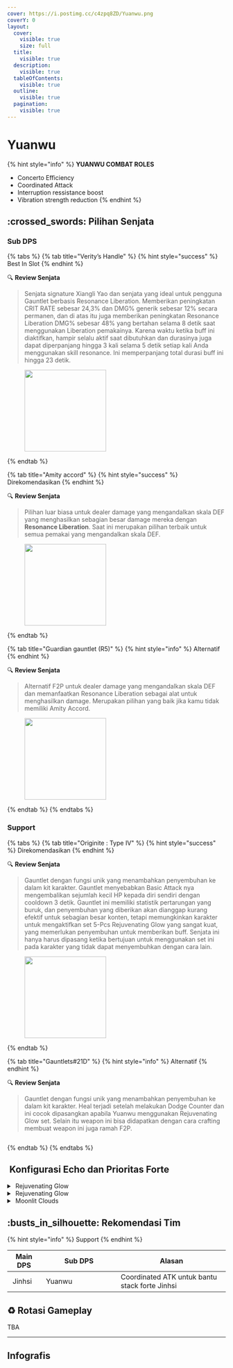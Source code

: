 ```yaml
---
cover: https://i.postimg.cc/c4zpq8ZD/Yuanwu.png
coverY: 0
layout:
  cover:
    visible: true
    size: full
  title:
    visible: true
  description:
    visible: true
  tableOfContents:
    visible: true
  outline:
    visible: true
  pagination:
    visible: true
---
```


# Yuanwu

{% hint style="info" %}
**YUANWU COMBAT ROLES**

* Concerto Efficiency
* Coordinated Attack
* Interruption ressistance boost
* Vibration strength reduction
{% endhint %}

## :crossed\_swords: Pilihan Senjata

### Sub DPS

{% tabs %}
{% tab title="Verity’s Handle" %}
{% hint style="success" %}
Best In Slot
{% endhint %}

:mag: **Review Senjata**

> Senjata signature Xiangli Yao dan senjata yang ideal untuk pengguna Gauntlet berbasis Resonance Liberation. Memberikan peningkatan CRIT RATE sebesar 24,3% dan DMG% generik sebesar 12% secara permanen, dan di atas itu juga memberikan peningkatan Resonance Liberation DMG% sebesar 48% yang bertahan selama 8 detik saat menggunakan Liberation pemakainya. Karena waktu ketika buff ini diaktifkan, hampir selalu aktif saat dibutuhkan dan durasinya juga dapat diperpanjang hingga 3 kali selama 5 detik setiap kali Anda menggunakan skill resonance. Ini memperpanjang total durasi buff ini hingga 23 detik.

<figure><img src="https://wuthering.wiki/img/weapon_21040016.png" alt="" width="188"><figcaption></figcaption></figure>
{% endtab %}

{% tab title="Amity accord" %}
{% hint style="success" %}
Direkomendasikan
{% endhint %}

:mag: **Review Senjata**

> Pilihan luar biasa untuk dealer damage yang mengandalkan skala DEF yang menghasilkan sebagian besar damage mereka dengan **Resonance Liberation**. Saat ini merupakan pilihan terbaik untuk semua pemakai yang mengandalkan skala DEF.

<figure><img src="https://wuthering.wiki/img/weapon_21040044.png" alt="" width="188"><figcaption></figcaption></figure>
{% endtab %}

{% tab title="Guardian gauntlet (R5)" %}
{% hint style="info" %}
Alternatif
{% endhint %}

:mag: **Review Senjata**

> Alternatif F2P untuk dealer damage yang mengandalkan skala DEF dan memanfaatkan Resonance Liberation sebagai alat untuk menghasilkan damage. Merupakan pilihan yang baik jika kamu tidak memiliki Amity Accord.

<figure><img src="https://wuthering.wiki/img/weapon_21040053.png" alt="" width="188"><figcaption></figcaption></figure>
{% endtab %}
{% endtabs %}

### Support

{% tabs %}
{% tab title="Originite : Type IV" %}
{% hint style="success" %}
Direkomendasikan
{% endhint %}

:mag: **Review Senjata**

> Gauntlet dengan fungsi unik yang menambahkan penyembuhan ke dalam kit karakter. Gauntlet menyebabkan Basic Attack nya mengembalikan sejumlah kecil HP kepada diri sendiri dengan cooldown 3 detik. Gauntlet ini memiliki statistik pertarungan yang buruk, dan penyembuhan yang diberikan akan dianggap kurang efektif untuk sebagian besar konten, tetapi memungkinkan karakter untuk mengaktifkan set 5-Pcs Rejuvenating Glow yang sangat kuat, yang memerlukan penyembuhan untuk memberikan buff. Senjata ini hanya harus dipasang ketika bertujuan untuk menggunakan set ini pada karakter yang tidak dapat menyembuhkan dengan cara lain.

<figure><img src="https://wuthering.wiki/img/weapon_21040023.png" alt="" width="188"><figcaption></figcaption></figure>
{% endtab %}

{% tab title="Gauntlets#21D" %}
{% hint style="info" %}
Alternatif
{% endhint %}

:mag: **Review Senjata**

> Gauntlet dengan fungsi unik yang menambahkan penyembuhan ke dalam kit karakter. Heal terjadi setelah melakukan Dodge Counter dan ini cocok dipasangkan apabila Yuanwu menggunakan Rejuvenating Glow set. Selain itu weapon ini bisa didapatkan dengan cara crafting membuat weapon ini juga ramah F2P.

<figure><img src="https://wuthering.wiki/img/weapon_21040034.png" alt=""><figcaption></figcaption></figure>
{% endtab %}
{% endtabs %}

## <img src="https://wuthering.wiki/img/item_10.png" alt="" data-size="line"> Konfigurasi Echo dan Prioritas Forte

<details>

<summary><img src="https://wuthering.wiki/img/fettericon_7.png" alt="" data-size="line"> Rejuvenating Glow</summary>

Fallacy of No Return - DEF%

<img src="https://wuthering.wiki/img/monster_330000070.png" alt="" data-size="original">

**Echo Skill** untuk summon Fallacy of No Return\
memberikan <mark style="color:yellow;">Spectro DMG</mark> yang setara dengan 11.4% dari max HP,\
setelah itu Resonator dapat 10% bonus Energy Regen\
dan tim dapat 10% bonus ATK selama 20 detik.

**Hold Echo Skill** untuk launch serangkaian ATK bertubi-tubi dengan biaya STA,\
masing-masing memberikan Spectro DMG yang setara dengan 1.14% dari max HP;\
Release Hold echo Skill, memberikan <mark style="color:yellow;">Spectro DMG</mark> yang setara dengan 14.25% dari max HP.

**Echo Set**

* 3 - DEF%
* 3 - DEF%
* 1 - DEF%
* 1 - DEF%

**Prioritas Echo Substat**

* ER% (Minimal 130% sampai 140% ER)
* CR% / %CDM
* DEF%
* Flat DEF

**Prioritas Forte**

* Forte > Reso Lib > Reso skil > Intro = BA

\\

</details>

<details>

<summary><img src="https://wuthering.wiki/img/fettericon_7.png" alt="" data-size="line"> Rejuvenating Glow</summary>

Bell-Borne Geochelone - DEF%

<img src="https://wuthering.wiki/img/monster_340000020.png" alt="" data-size="original">

aktikan protection dari Bell-Borne Geochelone.\
Memberikan <mark style="color:blue;">**Glacio DMG**</mark> berdasarkan 104.88% dari DEF resonator kepada musuh terdekat,\
dan dapat Bell-Borne Shield yang bertahan selama 15 detik.\
Bell-Borne Shield ngasih 50.00% DMG Reduction dan 10.00% DMG Boost, Shield akan menghilang setelah karakter terkena serangan sebanyak 3 kali.

**Echo Set**

* 3 - DEF%
* 3 - DEF%
* 1 - DEF%
* 1 - DEF%

**Prioritas Echo Substat**

* ER% (Minimal 130% sampai 140% ER)
* CR% / %CDM
* DEF%
* Flat DEF

**Prioritas Forte**

* Forte > Reso Lib > Reso skil > Intro = BA

</details>

<details>

<summary><img src="https://wuthering.wiki/img/fettericon_8.png" alt="" data-size="line"> Moonlit Clouds</summary>

Impermenance Heron - CR% / CDM%

<img src="https://wuthering.wiki/img/monster_330000030.png" alt="" data-size="original">

**Echo Sett**

* 3 - <mark style="color:purple;">**Electro DMG**</mark> bonus%
* 3 - <mark style="color:purple;">**Electro DMG**</mark> bonus%
* 1 - DEF%
* 1 - DEF%

**Prioritas Echo Substat**

* ER% (Minimal 130% sampai 140% ER)
* CR% / %CDM
* DEF%
* Flat DEF

**Prioritas Forte**

* Forte > Reso Lib > Reso skil > Intro = BA

</details>

## :busts\_in\_silhouette: Rekomendasi Tim

{% hint style="info" %}
Support
{% endhint %}

<table><thead><tr><th>Main DPS</th><th width="160.8193359375">Sub DPS</th><th>Alasan</th></tr></thead><tbody><tr><td><img src="https://i.postimg.cc/3xmYnZpj/Jinhsi-Icon.png" alt="" data-size="line"><img src="https://wuthering.wiki/img/fettericon_5.png" alt="" data-size="line"> Jinhsi</td><td><img src="https://i.postimg.cc/vTTGhFLD/Yuanwu-Icon.png" alt="" data-size="line"><img src="https://wuthering.wiki/img/fettericon_8.png" alt="" data-size="line"> Yuanwu</td><td>Coordinated ATK untuk bantu stack forte Jinhsi</td></tr></tbody></table>

## :recycle: Rotasi Gameplay

TBA

***

## Infografis

<figure><img src="https://i.postimg.cc/gjDZLnVy/Yuanwu-Revisi.png" alt=""><figcaption></figcaption></figure>
